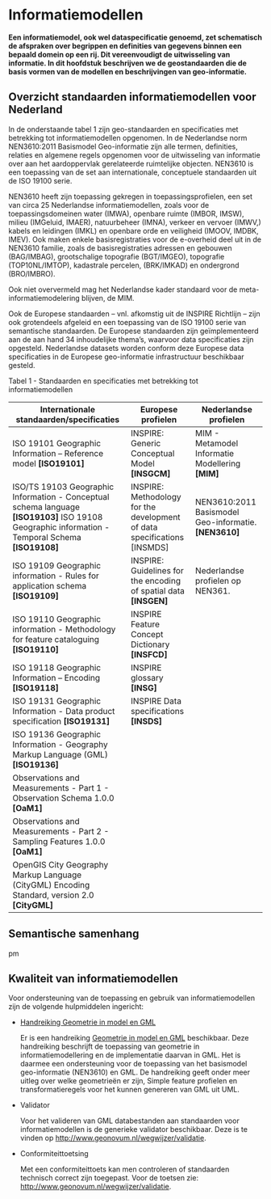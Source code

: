 # Informatiemodellen

**Een informatiemodel, ook wel dataspecificatie genoemd, zet schematisch de
afspraken over begrippen en definities van gegevens binnen een bepaald domein op
een rij. Dit vereenvoudigt de uitwisseling van informatie. In dit hoofdstuk
beschrijven we de geostandaarden die de basis vormen van de modellen en
beschrijvingen van geo-informatie.**

## 

## Overzicht standaarden informatiemodellen voor Nederland

In de onderstaande tabel 1 zijn geo-standaarden en specificaties met betrekking
tot informatiemodellen opgenomen. In de Nederlandse norm NEN3610:2011 Basismodel
Geo-informatie zijn alle termen, definities, relaties en algemene regels
opgenomen voor de uitwisseling van informatie over aan het aardoppervlak
gerelateerde ruimtelijke objecten. NEN3610 is een toepassing van de set aan
internationale, conceptuele standaarden uit de ISO 19100 serie.

NEN3610 heeft zijn toepassing gekregen in toepassingsprofielen, een set van
circa 25 Nederlandse informatiemodellen, zoals voor de toepassingsdomeinen water
(IMWA), openbare ruimte (IMBOR, IMSW), milieu (IMGeluid, IMAER), natuurbeheer
(IMNA), verkeer en vervoer (IMWV,) kabels en leidingen (IMKL) en openbare orde
en veiligheid (IMOOV, IMDBK, IMEV). Ook maken enkele basisregistraties voor de
e-overheid deel uit in de NEN3610 familie, zoals de basisregistraties adressen
en gebouwen (BAG/IMBAG), grootschalige topografie (BGT/IMGEO), topografie
(TOP10NL/IMTOP), kadastrale percelen, (BRK/IMKAD) en ondergrond (BRO/IMBRO).

Ook niet oververmeld mag het Nederlandse kader standaard voor de
meta-informatiemodelering blijven, de MIM.

Ook de Europese standaarden – vnl. afkomstig uit de INSPIRE Richtlijn – zijn ook
grotendeels afgeleid en een toepassing van de ISO 19100 serie van semantische
standaarden. De Europese standaarden zijn geïmplementeerd aan de aan hand 34
inhoudelijke thema’s, waarvoor data specificaties zijn opgesteld. Nederlandse
datasets worden conform deze Europese data specificaties in de Europese
geo-informatie infrastructuur beschikbaar gesteld.

Tabel 1 - Standaarden en specificaties met betrekking tot informatiemodellen

| **Internationale standaarden/specificaties**                                                                                                     | **Europese profielen**                                                   | **Nederlandse profielen**                             |
|--------------------------------------------------------------------------------------------------------------------------------------------------|--------------------------------------------------------------------------|-------------------------------------------------------|
| ISO 19101 Geographic Information – Reference model **[ISO19101]**                                                                                | INSPIRE: Generic Conceptual Model **[INSGCM]**                           | MIM - Metamodel Informatie Modellering **[MIM]**      |
| ISO/TS 19103 Geographic Information - Conceptual schema language **[ISO19103]** ISO 19108 Geographic information -Temporal Schema **[ISO19108]** | INSPIRE: Methodology for the development of data specifications [INSMDS] | NEN3610:2011 Basismodel Geo-informatie. **[NEN3610]** |
| ISO 19109 Geographic information - Rules for application schema **[ISO19109]**                                                                   | INSPIRE: Guidelines for the encoding of spatial data **[INSGEN]**        | Nederlandse profielen op NEN361.                      |
| ISO 19110 Geographic information - Methodology for feature cataloguing **[ISO19110]**                                                            | INSPIRE Feature Concept Dictionary **[INSFCD]**                          |                                                       |
| ISO 19118 Geographic Information – Encoding **[ISO19118]**                                                                                       | INSPIRE glossary **[INSG]**                                              |                                                       |
| ISO 19131 Geographic Information - Data product specification **[ISO19131]**                                                                     | INSPIRE Data specifications **[INSDS]**                                  |                                                       |
| ISO 19136 Geographic Information - Geography Markup Language (GML) **[ISO19136]**                                                                |                                                                          |                                                       |
| Observations and Measurements - Part 1 - Observation Schema 1.0.0 **[OaM1]**                                                                     |                                                                          |                                                       |
| Observations and Measurements - Part 2 - Sampling Features 1.0.0 **[OaM1]**                                                                      |                                                                          |                                                       |
| OpenGIS City Geography Markup Language (CityGML) Encoding Standard, version 2.0 **[CityGML]**                                                    |                                                                          |                                                       |

## 

## Semantische samenhang

pm

## Kwaliteit van informatiemodellen

Voor ondersteuning van de toepassing en gebruik van informatiemodellen zijn de
volgende hulpmiddelen ingericht:

-   [Handreiking Geometrie in model en
    GML](https://docs.geostandaarden.nl/nen3610/gimeg/)

    Er is een handreiking [Geometrie in model en
    GML](https://docs.geostandaarden.nl/nen3610/gimeg/) beschikbaar. Deze
    handreiking beschrijft de toepassing van geometrie in informatiemodellering
    en de implementatie daarvan in GML. Het is daarmee een ondersteuning voor de
    toepassing van het basismodel geo-informatie (NEN3610) en GML. De
    handreiking geeft onder meer uitleg over welke geometrieën er zijn, Simple
    feature profielen en transformatieregels voor het kunnen genereren van GML
    uit UML.

-   Validator

    Voor het valideren van GML databestanden aan standaarden voor
    informatiemodellen is de generieke validator beschikbaar. Deze is te vinden
    op <http://www.geonovum.nl/wegwijzer/validatie>.

-   Conformiteittoetsing

    Met een conformiteittoets kan men controleren of standaarden technisch
    correct zijn toegepast. Voor de toetsen zie:
    <http://www.geonovum.nl/wegwijzer/validatie>.

